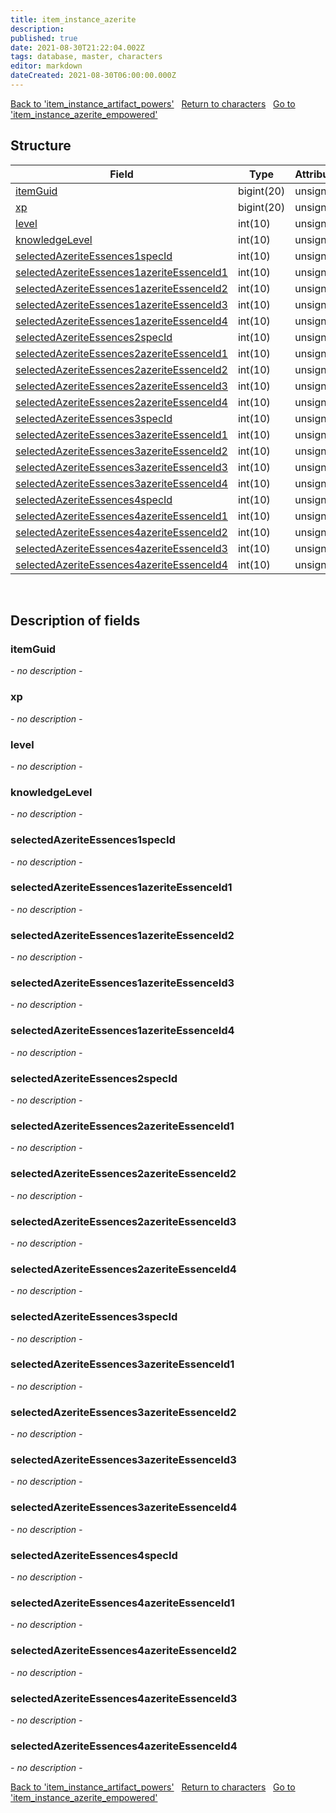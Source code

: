 ```yaml
---
title: item_instance_azerite
description: 
published: true
date: 2021-08-30T21:22:04.002Z
tags: database, master, characters
editor: markdown
dateCreated: 2021-08-30T06:00:00.000Z
---
```


<a href="https://trinitycore.info/en/database/master/characters/item_instance_artifact_powers" class="mt-5 v-btn v-btn--depressed v-btn--flat v-btn--outlined theme--light v-size--default darkblue--text text--lighten-3"><span class="v-btn__content"><i aria-hidden="true" class="v-icon notranslate v-icon--left mdi mdi-arrow-left theme--light"></i><span>Back to 'item_instance_artifact_powers'</span></span></a>&nbsp;&nbsp;&nbsp;<a href="https://trinitycore.info/en/database/master/characters/home" class="mt-5 v-btn v-btn--depressed v-btn--flat v-btn--outlined theme--light v-size--default darkblue--text text--lighten-3"><span class="v-btn__content"><i aria-hidden="true" class="v-icon notranslate v-icon--left mdi mdi-home-outline theme--light"></i><span>Return to characters</span></span></a>&nbsp;&nbsp;&nbsp;<a href="https://trinitycore.info/en/database/master/characters/item_instance_azerite_empowered" class="mt-5 v-btn v-btn--depressed v-btn--flat v-btn--outlined theme--light v-size--default darkblue--text text--lighten-3"><span class="v-btn__content"><span>Go to 'item_instance_azerite_empowered'</span><i aria-hidden="true" class="v-icon notranslate v-icon--right mdi mdi-arrow-right theme--light"></i></span></a>

## Structure

| Field | Type | Attributes | Key | Null | Default | Extra | Comment |
| --- | --- | --- | :---: | :---: | --- | --- | --- |
| [itemGuid](#itemguid) | bigint(20) | unsigned | PRI | NO |  |  |  |
| [xp](#xp) | bigint(20) | unsigned |  | NO | 0 |  |  |
| [level](#level) | int(10) | unsigned |  | NO | 1 |  |  |
| [knowledgeLevel](#knowledgelevel) | int(10) | unsigned |  | NO | 0 |  |  |
| [selectedAzeriteEssences1specId](#selectedazeriteessences1specid) | int(10) | unsigned |  | YES | 0 |  |  |
| [selectedAzeriteEssences1azeriteEssenceId1](#selectedazeriteessences1azeriteessenceid1) | int(10) | unsigned |  | YES | 0 |  |  |
| [selectedAzeriteEssences1azeriteEssenceId2](#selectedazeriteessences1azeriteessenceid2) | int(10) | unsigned |  | YES | 0 |  |  |
| [selectedAzeriteEssences1azeriteEssenceId3](#selectedazeriteessences1azeriteessenceid3) | int(10) | unsigned |  | YES | 0 |  |  |
| [selectedAzeriteEssences1azeriteEssenceId4](#selectedazeriteessences1azeriteessenceid4) | int(10) | unsigned |  | YES | 0 |  |  |
| [selectedAzeriteEssences2specId](#selectedazeriteessences2specid) | int(10) | unsigned |  | YES | 0 |  |  |
| [selectedAzeriteEssences2azeriteEssenceId1](#selectedazeriteessences2azeriteessenceid1) | int(10) | unsigned |  | YES | 0 |  |  |
| [selectedAzeriteEssences2azeriteEssenceId2](#selectedazeriteessences2azeriteessenceid2) | int(10) | unsigned |  | YES | 0 |  |  |
| [selectedAzeriteEssences2azeriteEssenceId3](#selectedazeriteessences2azeriteessenceid3) | int(10) | unsigned |  | YES | 0 |  |  |
| [selectedAzeriteEssences2azeriteEssenceId4](#selectedazeriteessences2azeriteessenceid4) | int(10) | unsigned |  | YES | 0 |  |  |
| [selectedAzeriteEssences3specId](#selectedazeriteessences3specid) | int(10) | unsigned |  | YES | 0 |  |  |
| [selectedAzeriteEssences3azeriteEssenceId1](#selectedazeriteessences3azeriteessenceid1) | int(10) | unsigned |  | YES | 0 |  |  |
| [selectedAzeriteEssences3azeriteEssenceId2](#selectedazeriteessences3azeriteessenceid2) | int(10) | unsigned |  | YES | 0 |  |  |
| [selectedAzeriteEssences3azeriteEssenceId3](#selectedazeriteessences3azeriteessenceid3) | int(10) | unsigned |  | YES | 0 |  |  |
| [selectedAzeriteEssences3azeriteEssenceId4](#selectedazeriteessences3azeriteessenceid4) | int(10) | unsigned |  | YES | 0 |  |  |
| [selectedAzeriteEssences4specId](#selectedazeriteessences4specid) | int(10) | unsigned |  | YES | 0 |  |  |
| [selectedAzeriteEssences4azeriteEssenceId1](#selectedazeriteessences4azeriteessenceid1) | int(10) | unsigned |  | YES | 0 |  |  |
| [selectedAzeriteEssences4azeriteEssenceId2](#selectedazeriteessences4azeriteessenceid2) | int(10) | unsigned |  | YES | 0 |  |  |
| [selectedAzeriteEssences4azeriteEssenceId3](#selectedazeriteessences4azeriteessenceid3) | int(10) | unsigned |  | YES | 0 |  |  |
| [selectedAzeriteEssences4azeriteEssenceId4](#selectedazeriteessences4azeriteessenceid4) | int(10) | unsigned |  | YES | 0 |  |  |
&nbsp;
## Description of fields

### itemGuid
*- no description -*
&nbsp;

### xp
*- no description -*
&nbsp;

### level
*- no description -*
&nbsp;

### knowledgeLevel
*- no description -*
&nbsp;

### selectedAzeriteEssences1specId
*- no description -*
&nbsp;

### selectedAzeriteEssences1azeriteEssenceId1
*- no description -*
&nbsp;

### selectedAzeriteEssences1azeriteEssenceId2
*- no description -*
&nbsp;

### selectedAzeriteEssences1azeriteEssenceId3
*- no description -*
&nbsp;

### selectedAzeriteEssences1azeriteEssenceId4
*- no description -*
&nbsp;

### selectedAzeriteEssences2specId
*- no description -*
&nbsp;

### selectedAzeriteEssences2azeriteEssenceId1
*- no description -*
&nbsp;

### selectedAzeriteEssences2azeriteEssenceId2
*- no description -*
&nbsp;

### selectedAzeriteEssences2azeriteEssenceId3
*- no description -*
&nbsp;

### selectedAzeriteEssences2azeriteEssenceId4
*- no description -*
&nbsp;

### selectedAzeriteEssences3specId
*- no description -*
&nbsp;

### selectedAzeriteEssences3azeriteEssenceId1
*- no description -*
&nbsp;

### selectedAzeriteEssences3azeriteEssenceId2
*- no description -*
&nbsp;

### selectedAzeriteEssences3azeriteEssenceId3
*- no description -*
&nbsp;

### selectedAzeriteEssences3azeriteEssenceId4
*- no description -*
&nbsp;

### selectedAzeriteEssences4specId
*- no description -*
&nbsp;

### selectedAzeriteEssences4azeriteEssenceId1
*- no description -*
&nbsp;

### selectedAzeriteEssences4azeriteEssenceId2
*- no description -*
&nbsp;

### selectedAzeriteEssences4azeriteEssenceId3
*- no description -*
&nbsp;

### selectedAzeriteEssences4azeriteEssenceId4
*- no description -*
&nbsp;

<a href="https://trinitycore.info/en/database/master/characters/item_instance_artifact_powers" class="mt-5 v-btn v-btn--depressed v-btn--flat v-btn--outlined theme--light v-size--default darkblue--text text--lighten-3"><span class="v-btn__content"><i aria-hidden="true" class="v-icon notranslate v-icon--left mdi mdi-arrow-left theme--light"></i><span>Back to 'item_instance_artifact_powers'</span></span></a>&nbsp;&nbsp;&nbsp;<a href="https://trinitycore.info/en/database/master/characters/home" class="mt-5 v-btn v-btn--depressed v-btn--flat v-btn--outlined theme--light v-size--default darkblue--text text--lighten-3"><span class="v-btn__content"><i aria-hidden="true" class="v-icon notranslate v-icon--left mdi mdi-home-outline theme--light"></i><span>Return to characters</span></span></a>&nbsp;&nbsp;&nbsp;<a href="https://trinitycore.info/en/database/master/characters/item_instance_azerite_empowered" class="mt-5 v-btn v-btn--depressed v-btn--flat v-btn--outlined theme--light v-size--default darkblue--text text--lighten-3"><span class="v-btn__content"><span>Go to 'item_instance_azerite_empowered'</span><i aria-hidden="true" class="v-icon notranslate v-icon--right mdi mdi-arrow-right theme--light"></i></span></a>

